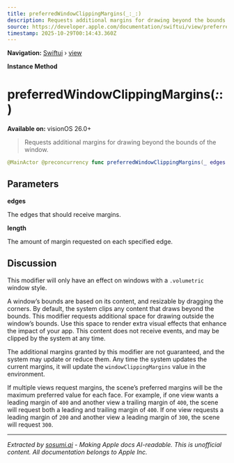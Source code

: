 ```yaml
---
title: preferredWindowClippingMargins(_:_:)
description: Requests additional margins for drawing beyond the bounds of the window.
source: https://developer.apple.com/documentation/swiftui/view/preferredwindowclippingmargins(_:_:)
timestamp: 2025-10-29T00:14:43.360Z
---
```


**Navigation:** [Swiftui](/documentation/swiftui) › [view](/documentation/swiftui/view)

**Instance Method**

# preferredWindowClippingMargins(_:_:)

**Available on:** visionOS 26.0+

> Requests additional margins for drawing beyond the bounds of the window.

```swift
@MainActor @preconcurrency func preferredWindowClippingMargins(_ edges: Edge3D.Set = .all, _ length: CGFloat?) -> some View
```

## Parameters

**edges**

The edges that should receive margins.



**length**

The amount of margin requested on each specified edge.



## Discussion

This modifier will only have an effect on windows with a `.volumetric` window style.

A window’s bounds are based on its content, and resizable by dragging the corners. By default, the system clips any content that draws beyond the bounds. This modifier requests additional space for drawing outside the window’s bounds. Use this space to render extra visual effects that enhance the impact of your app. This content does not receive events, and may be clipped by the system at any time.

The additional margins granted by this modifier are not guaranteed, and the system may update or reduce them. Any time the system updates the current margins, it will update the `windowClippingMargins` value in the environment.

If multiple views request margins, the scene’s preferred margins will be the maximum preferred value for each face. For example, if one view wants a leading margin of `400` and another view a trailing margin of `400`, the scene will request both a leading and trailing margin of `400`. If one view requests a leading margin of `200` and another view a leading margin of `300`, the scene will request `300`.

---

*Extracted by [sosumi.ai](https://sosumi.ai) - Making Apple docs AI-readable.*
*This is unofficial content. All documentation belongs to Apple Inc.*
